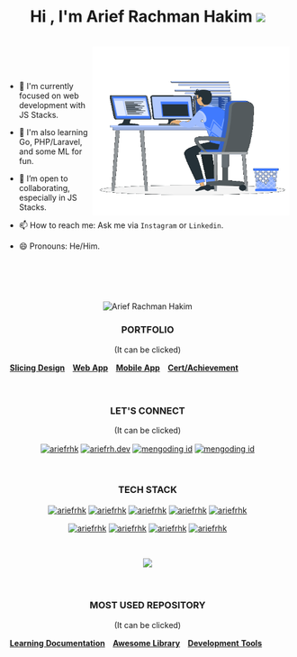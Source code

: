 <h1 align="center">Hi , I'm Arief Rachman Hakim <img src="https://media.giphy.com/media/hvRJCLFzcasrR4ia7z/giphy.gif" width="35"></h1>
<br>
<img align="right"  src='https://github.com/ariefhk/development-resources/blob/main/Images/code.gif' alt='github' height='300' width='350' >

<br><br>
- 🎯 I'm currently focused on web development with JS Stacks.
  
- 🌱 I'm also learning Go, PHP/Laravel, and some ML for fun.
  
- 🙌 I’m open to collaborating, especially in JS Stacks.
  
- 📫 How to reach me: Ask me via `Instagram` or `Linkedin`.
  
- 😄 Pronouns: He/Him.
<br>

<!--- :school: I am a `Junior` at Faculty of Computers & Informatics
- :technologist: I love using Software as a solution for every `Problem`.
- :student: I’m currently learning `Computer Science` and `Software Engineering`.
- :nerd_face: Always `learning new things`.
- :thinking: I’m currently open for a new `job opportunity`, this is [MY RESUME](https://github.com/JoJoDevAdventure/JoJoDevAdventure/files/10444513/Resume-ios_compressed.pdf).
- :boom: You can visit my website from [here](https://youssef-bouhlel-portfolio.ml). -->
<!-- <p align="right"><img src='https://github.com/ariefhk/development-resources/blob/main/Images/code.gif' alt='github' height='300' width='350' ></p> --> 
<h3 align="center"><br></h3>
<p align="center"> <img src="https://komarev.com/ghpvc/?username=ariefhk&label=Profile%20views&color=0e75b6&style=flat" alt="Arief Rachman Hakim" /> </p>
<h3 align="center">PORTFOLIO</h3>
<p align="center">(It can be clicked)</p>
    <table align="center">
      <thead>
        <tr>
          <td align="left">
            <strong
              ><a
                href="https://github.com/ariefhk/ariefhk/blob/main/ariefhk-slicing-design.md"
                >Slicing Design</a
              ></strong
            >
          </td>
          <td align="left">
            <strong
              ><a
                href="https://github.com/ariefhk/ariefhk/blob/main/ariefhk-web-app.md"
                >Web App</a
              ></strong
            >
          </td>
          <td align="left">
            <strong
              ><a
                href="https://github.com/ariefhk/ariefhk/blob/main/ariefhk-mobile-app.md"
                >Mobile App</a
              ></strong
            >
          </td>
          <td align="left">
            <strong
              ><a
                href="https://github.com/ariefhk/ariefhk/blob/main/ariefhk-certificate-achievement.md"
                >Cert/Achievement</a
              ></strong
            >
          </td>
        </tr>
      </thead>
    </table>
<br> 
<h3 align="center">LET'S CONNECT</h3>
<p align="center">(It can be clicked)</p>
<p align="center">
<a href="https://linkedin.com/in/ariefrhk" target="blank"><img align="center" src="https://img.shields.io/badge/LinkedIn-0A66C2?style=for-the-badge&logo=LinkedIn&logoColor=#0A66C2" alt="ariefrhk" /></a>
<a href="https://instagram.com/ariefrh.showcase" target="blank" ><img align="center" src="https://img.shields.io/badge/Instagram-E4405F?style=for-the-badge&logo=Instagram&logoColor=white" alt="ariefrh.dev"/></a>
<a href="https://www.youtube.com/channel/UCvslj42lCyg17lnFbEzwfSw" target="blank" ><img align="center" src="https://img.shields.io/badge/Youtube-FF0000?style=for-the-badge&logo=Youtube&logoColor=white" alt="mengoding id" /></a>
<a href="https://replit.com/@ariefhk" target="blank" ><img align="center" src="https://img.shields.io/badge/Replit-225763?style=for-the-badge&logo=Replit&logoColor=E34F26" alt="mengoding id" /></a>
</p>
<br>
<h3 align="center">TECH STACK</h3>
<p align="center">
<a href="https://tailwindcss.com/docs/installation" target="_blank"><img align="center" src="https://img.shields.io/badge/TailwindCSS-06b6d4?style=for-the-badge&logo=TailwindCSS&logoColor=white" alt="ariefrhk"  /></a>
<a href="https://javascript.info" target="_blank"><img align="center" src="https://img.shields.io/badge/JavaScript-F7DF1E?style=for-the-badge&logo=JavaScript&logoColor=black" alt="ariefrhk"  /></a>
<a href="https://www.typescriptlang.org/docs" target="_blank"><img align="center" src="https://img.shields.io/badge/TypeScript-3178C6?style=for-the-badge&logo=TypeScript&logoColor=white" alt="ariefrhk"  /></a>
<a href="https://react.dev/reference/react" target="_blank"><img align="center" src="https://img.shields.io/badge/React-61DAFB?style=for-the-badge&logo=React&logoColor=black" alt="ariefrhk"  /></a>
<a href="https://reactnative.dev/docs/next/intro-react-native-components" target="_blank"><img align="center" src="https://img.shields.io/badge/React Native-61DAFB?style=for-the-badge&logo=React&logoColor=black" alt="ariefrhk"  /></a>
</p>
<p align="center"><a href="https://nodejs.org/en/docs" target="_blank"><img align="center" src="https://img.shields.io/badge/NODEJS-339933?style=for-the-badge&logo=Node.js&logoColor=white" alt="ariefrhk"  /></a> <a href="https://expressjs.com" target="_blank"><img align="center" src="https://img.shields.io/badge/ExpressJs-black?style=for-the-badge&logo=Express&logoColor=white" alt="ariefrhk"  /></a> <a href="https://www.postgresql.org/docs" target="_blank"><img align="center" src="https://img.shields.io/badge/PostgreSQL-4169E1?style=for-the-badge&logo=PostgreSQL&logoColor=white" alt="ariefrhk"  /></a>
<a href="https://www.mongodb.com/docs/manual/tutorial/getting-started" target="_blank"><img align="center" src="https://img.shields.io/badge/MongoDB-47A248?style=for-the-badge&logo=MongoDB&logoColor=white" alt="ariefrhk"  /></a></p>

<br>
<p align="center"><img height="200em" src="https://github-readme-stats.vercel.app/api/top-langs/?username=ariefhk&layout=compact&theme=github_dark"></p>
<br/>
 <h3 align="center">MOST USED REPOSITORY</h3>
 <p align="center">(It can be clicked)</p>
  <table align="center">
      <thead>
        <tr>
          <td align="left">
            <strong
              ><a
                href="https://github.com/ariefhk/ariefhk/blob/main/ariefhk-learning-documentation.md"
                >Learning Documentation</a
              ></strong
            >
          </td>
          <td align="left">
            <strong
              ><a
                href="https://github.com/ariefhk/ariefhk/blob/main/ariefhk-awesome-library.md"
                >Awesome Library</a
              ></strong
            >
          </td>
          <td align="left">
            <strong
              ><a
                href="https://github.com/ariefhk/development-resources/blob/main/README.md"
                >Development Tools</a
              ></strong
            >
          </td>
        </tr>
      </thead>
    </table>
<!--   <table align="center">
      <thead>
        <tr>
          <th align="left">No</th>
          <th align="center">Learning</th>
          <th align="center">Dev Tools</th>
        </tr>
      </thead>
      <tbody>
        <tr>
          <td align="left">1.</td>
          <td align="left">
            <strong
              ><a
                href="https://github.com/ariefhk/porto-slicing-design/blob/main/README.md"
                >Language</a
              ></strong
            >
          </td>
          <td align="left">
            <strong
              ><a
                href="https://github.com/ariefhk/dev-free-apis/blob/main/README.md"
                >Deployment</a
              ></strong
            >
          </td>
        </tr>
        <tr>
          <td align="left">2.</td>
          <td align="left">
            <strong
              ><a
                href="https://github.com/ariefhk/porto-web-app/blob/main/README.md"
                >Web</a
              ></strong
            >
          </td>
          <td align="left">
            <strong
              ><a
                href="https://github.com/ariefhk/learn-web/blob/main/README.md"
                >Boilerplate</a
              ></strong
            >
          </td>
        </tr>
        <tr>
          <td align="left">3.</td>
          <td align="left">
            <strong
              ><a
                href="https://github.com/ariefhk/porto-mobile-app/blob/main/README.md"
                >Mobile</a
              ></strong
            >
          </td>
          <td align="left">
            <strong
              ><a
                href="https://github.com/ariefhk/learn-mobile/blob/main/README.md"
                >API</a
              ></strong
            >
          </td>
        </tr>
        <tr>
          <td align="left">4.</td>
          <td align="left">
            <strong
              ><a
                href="https://github.com/ariefhk/porto-other/blob/main/README.md"
                >ML/DL</a
              ></strong
            >
          </td>
          <td align="left">
            <strong
              ><a
                href="https://github.com/ariefhk/learn-ml-dl/blob/main/README.md"
                >Free Assets</a
              ></strong
            >
          </td>
        </tr>
      </tbody>
    </table> -->

